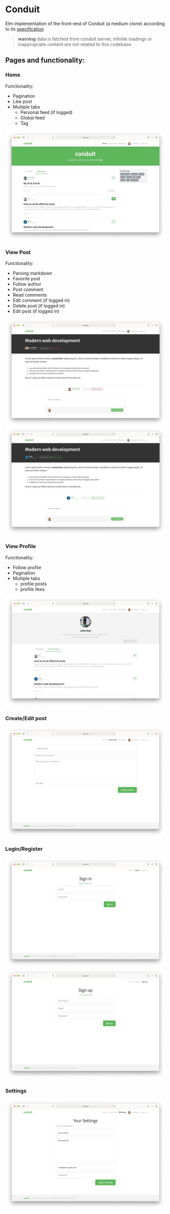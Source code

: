 # Conduit

Elm implementation of the front-end of Conduit (a medium clone) according to its [specification](https://github.com/gothinkster/realworld)

> **warning** data is fetched from conduit server, infinite loadings or inappropriate content are not related to this codebase

## Pages and functionality:

### Home

Functionality:

- Pagination
- Like post
- Multiple tabs
  - Personal feed (if logged)
  - Global feed
  - Tag

![Home](screenshots/home.jpg)

### View Post

Functionality:

- Parsing markdown
- Favorite post
- Follow author
- Post comment
- Read comments
- Edit comment (if logged in)
- Delete post (if logged in)
- Edit post (if logged in)

![Article](screenshots/article-slug.jpg)
![Article](screenshots/article-slug-1.jpg)

### View Profile

Functionality:

- Follow profile
- Pagination
- Multiple tabs
  - profile posts
  - profile likes

![Profile](screenshots/profile.jpg)

### Create/Edit post

![Editor](screenshots/editor.jpg)

### Login/Register

![Login](screenshots/login.jpg)
![Register](screenshots/register.jpg)

### Settings

![Settings](screenshots/settings.jpg)
